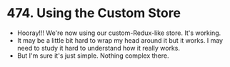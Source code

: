 # 474. Using the Custom Store
- Hooray!!! We're now using our custom-Redux-like store. It's working.
- It may be a little bit hard to wrap my head around it but it works. I may need to study it hard to understand how it really works.
- But I'm sure it's just simple. Nothing complex there. 